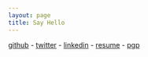 ```yaml
---
layout: page
title: Say Hello
---
```


<a target="_blank" href="http://github.com/ajkamel">github</a>    -    <a target="_blank" href="http://twitter.com/ajkamel">twitter</a>    -    <a target="_blank" href="http://linkedin.com/in/ashkamel">linkedin</a>    -    <a target="_blank" href="https://www.dropbox.com/s/b7o08yasbg2zg78/ashk_resume.pdf">resume</a> - <a target="_blank" href="/public/mykey.txt">pgp</a>
